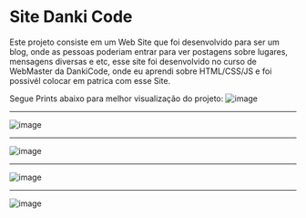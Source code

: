 # Site Danki Code


Este projeto consiste em um Web Site que foi desenvolvido para ser um blog, onde as pessoas poderiam entrar para ver postagens sobre lugares, mensagens diversas e etc, esse site foi desenvolvido no curso de WebMaster da DankiCode, onde eu aprendi sobre HTML/CSS/JS e foi possivél colocar em patrica com esse Site.


Segue Prints abaixo para melhor visualização do projeto:
![image](https://user-images.githubusercontent.com/65768376/128437954-97ce08f2-9cc5-4c91-b564-abc0a682c81d.png)
****************************************
![image](https://user-images.githubusercontent.com/65768376/128437991-65012083-9518-4d7a-b432-90ed47138c13.png)
****************************************
![image](https://user-images.githubusercontent.com/65768376/128438025-c59d61ee-e59b-494f-8fe4-eec1ed014933.png)
****************************************
![image](https://user-images.githubusercontent.com/65768376/128438049-567ce931-4d9e-4ca5-8810-a6252bdbe06a.png)

****************************************
![image](https://user-images.githubusercontent.com/65768376/128438071-29694787-8505-486a-a6c4-f686319cd1ba.png)
